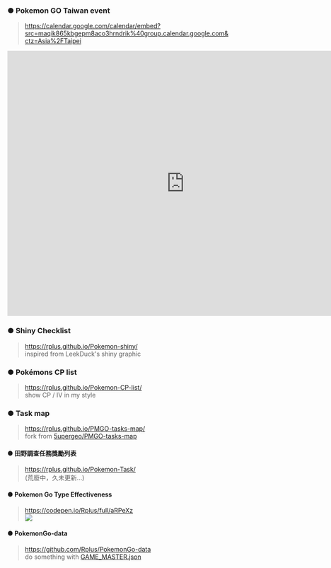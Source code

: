 ### ● Pokemon GO Taiwan event

> <https://calendar.google.com/calendar/embed?src=maqik865kbgepm8aco3hrndrik%40group.calendar.google.com&ctz=Asia%2FTaipei>

<iframe src="https://calendar.google.com/calendar/embed?src=maqik865kbgepm8aco3hrndrik%40group.calendar.google.com&ctz=Asia%2FTaipei" style="border: 0" width="800" height="600" frameborder="0" scrolling="no"> </iframe>


### ● Shiny Checklist

> <https://rplus.github.io/Pokemon-shiny/>  
> inspired from LeekDuck's shiny graphic


### ● Pokémons CP list

> <https://rplus.github.io/Pokemon-CP-list/>  
> show CP / IV in my style


### ● Task map

> <https://rplus.github.io/PMGO-tasks-map/>  
> fork from [5upergeo/PMGO-tasks-map](https://github.com/5upergeo/PMGO-tasks-map)


#### ● 田野調查任務獎勵列表

> <https://rplus.github.io/Pokemon-Task/>  
> (荒廢中，久未更新…)


#### ● Pokemon Go Type Effectiveness

> <https://codepen.io/Rplus/full/aRPeXz>  
> ![](https://pbs.twimg.com/media/DqaB62IV4AIRXy9.jpg)


#### ● PokemonGo-data

> <https://github.com/Rplus/PokemonGo-data>  
> do something with [GAME_MASTER.json](https://github.com/pokemongo-dev-contrib/pokemongo-game-master)
